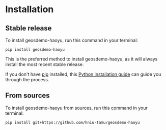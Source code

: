 # Installation

## Stable release

To install geosdemo-haoyu, run this command in your terminal:

```
pip install geosdemo-haoyu
```

This is the preferred method to install geosdemo-haoyu, as it will always install the most recent stable release.

If you don't have [pip](https://pip.pypa.io) installed, this [Python installation guide](http://docs.python-guide.org/en/latest/starting/installation/) can guide you through the process.

## From sources

To install geosdemo-haoyu from sources, run this command in your terminal:

```
pip install git+https://github.com/hniu-tamu/geosdemo-haoyu
```
